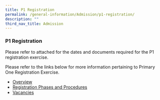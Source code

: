 ```yaml
---
title: P1 Registration
permalink: /general-information/Admission/p1-registration/
description: ""
third_nav_title: Admission
---
```

### P1 Registration

Please refer to attached for the dates and documents required for the P1 registration exercise.

Please refer to the links below for more information pertaining to Primary One Registration Exercise.

*   [Overview](https://www.moe.gov.sg/primary/p1-registration)
*   [Registration Phases and Procedures](https://www.moe.gov.sg/primary/p1-registration/registration-phases-key-dates)
*   [Vacancies](https://www.moe.gov.sg/primary/p1-registration/vacancies-and-balloting)